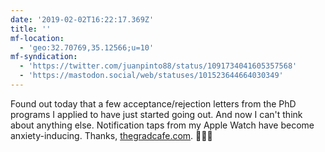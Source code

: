 ```yaml
---
date: '2019-02-02T16:22:17.369Z'
title: ''
mf-location:
  - 'geo:32.70769,35.12566;u=10'
mf-syndication:
  - 'https://twitter.com/juanpinto88/status/1091734041605357568'
  - 'https://mastodon.social/web/statuses/101523644664030349'
---
```

Found out today that a few acceptance/rejection letters from the PhD programs I applied to have just started going out. And now I can&#39;t think about anything else. Notification taps from my Apple Watch have become anxiety-inducing. Thanks, [thegradcafe.com](https://www.thegradcafe.com). 🤞🏽😟
